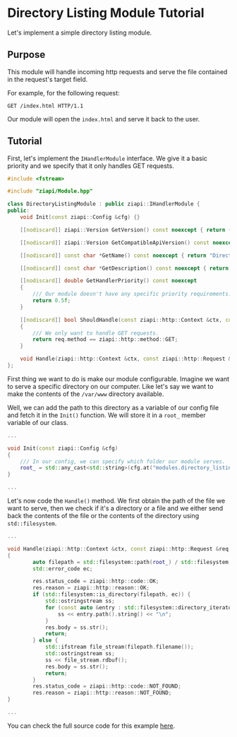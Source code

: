 # Directory Listing Module Tutorial

Let's implement a simple directory listing module.

## Purpose

This module will handle incoming http requests and serve the file contained in the request's target field.

For example, for the following request:
```
GET /index.html HTTP/1.1
```

Our module will open the `index.html` and serve it back to the user.

## Tutorial

First, let's implement the `IHandlerModule` interface. We give it a basic priority and we specify that it only handles GET requests.

```c++
#include <fstream>

#include "ziapi/Module.hpp"

class DirectoryListingModule : public ziapi::IHandlerModule {
public:
    void Init(const ziapi::Config &cfg) {}

    [[nodiscard]] ziapi::Version GetVersion() const noexcept { return {1, 0}; }

    [[nodiscard]] ziapi::Version GetCompatibleApiVersion() const noexcept { return {1, 0}; }

    [[nodiscard]] const char *GetName() const noexcept { return "DirectoryListing"; }

    [[nodiscard]] const char *GetDescription() const noexcept { return "Give access to a filesystem over HTTP"; }

    [[nodiscard]] double GetHandlerPriority() const noexcept
    {
        /// Our module doesn't have any specific priority requirements.
        return 0.5f;
    }

    [[nodiscard]] bool ShouldHandle(const ziapi::http::Context &ctx, const ziapi::http::Request &req) const
    {
        /// We only want to handle GET requests.
        return req.method == ziapi::http::method::GET;
    }

    void Handle(ziapi::http::Context &ctx, const ziapi::http::Request &req, ziapi::http::Response &res) {}
};
```

First thing we want to do is make our module configurable. Imagine we want to serve a specific directory on our computer. Like let's say we want to make the contents of the `/var/www` directory available.

Well, we can add the path to this directory as a variable of our config file and fetch it in the `Init()` function. We will store it in a `root_` member variable of our class.

```c++
...

void Init(const ziapi::Config &cfg)
{
    /// In our config, we can specify which folder our module serves.
    root_ = std::any_cast<std::string>(cfg.at("modules.directory_listing.path"));
}

...
```

Let's now code the `Handle()` method. We first obtain the path of the file we want to serve, then we check if it's a directory or a file and we either send back the contents of the file or the contents of the directory using `std::filesystem`.

```c++
...

void Handle(ziapi::http::Context &ctx, const ziapi::http::Request &req, ziapi::http::Response &res)
{
        auto filepath = std::filesystem::path(root_) / std::filesystem::path(req.target);
        std::error_code ec;

        res.status_code = ziapi::http::code::OK;
        res.reason = ziapi::http::reason::OK;
        if (std::filesystem::is_directory(filepath, ec)) {
            std::ostringstream ss;
            for (const auto &entry : std::filesystem::directory_iterator(filepath)) {
                ss << entry.path().string() << "\n";
            }
            res.body = ss.str();
            return;
        } else {
            std::ifstream file_stream(filepath.filename());
            std::ostringstream ss;
            ss << file_stream.rdbuf();
            res.body = ss.str();
            return;
        }
        res.status_code = ziapi::http::code::NOT_FOUND;
        res.reason = ziapi::http::reason::NOT_FOUND;
}

...
```

You can check the full source code for this example [here](/examples/modules/directory-listing/DirectoryListingModule.hpp).
